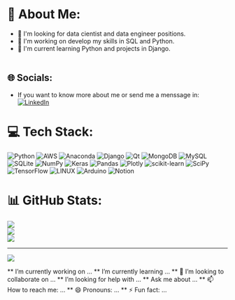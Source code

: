 # 💫 About Me:
- 🔭 I'm looking for data cientist and data engineer positions.<br>
- 🤔 I'm working on develop my skills in SQL and Python.
- 🌱 I'm current learning Python and projects in Django.<br><br>


## 🌐 Socials:
- If you want to know more about me or send me a menssage in:
[![LinkedIn](https://img.shields.io/badge/LinkedIn-%230077B5.svg?logo=linkedin&logoColor=white)](https://linkedin.com/in/https://www.linkedin.com/in/hugo-mm-junior/) 

# 💻 Tech Stack:
![Python](https://img.shields.io/badge/python-3670A0?style=for-the-badge&logo=python&logoColor=ffdd54) ![AWS](https://img.shields.io/badge/AWS-%23FF9900.svg?style=for-the-badge&logo=amazon-aws&logoColor=white) ![Anaconda](https://img.shields.io/badge/Anaconda-%2344A833.svg?style=for-the-badge&logo=anaconda&logoColor=white) ![Django](https://img.shields.io/badge/django-%23092E20.svg?style=for-the-badge&logo=django&logoColor=white) ![Qt](https://img.shields.io/badge/Qt-%23217346.svg?style=for-the-badge&logo=Qt&logoColor=white) ![MongoDB](https://img.shields.io/badge/MongoDB-%234ea94b.svg?style=for-the-badge&logo=mongodb&logoColor=white) ![MySQL](https://img.shields.io/badge/mysql-%2300f.svg?style=for-the-badge&logo=mysql&logoColor=white) ![SQLite](https://img.shields.io/badge/sqlite-%2307405e.svg?style=for-the-badge&logo=sqlite&logoColor=white) ![NumPy](https://img.shields.io/badge/numpy-%23013243.svg?style=for-the-badge&logo=numpy&logoColor=white) ![Keras](https://img.shields.io/badge/Keras-%23D00000.svg?style=for-the-badge&logo=Keras&logoColor=white) ![Pandas](https://img.shields.io/badge/pandas-%23150458.svg?style=for-the-badge&logo=pandas&logoColor=white) ![Plotly](https://img.shields.io/badge/Plotly-%233F4F75.svg?style=for-the-badge&logo=plotly&logoColor=white) ![scikit-learn](https://img.shields.io/badge/scikit--learn-%23F7931E.svg?style=for-the-badge&logo=scikit-learn&logoColor=white) ![SciPy](https://img.shields.io/badge/SciPy-%230C55A5.svg?style=for-the-badge&logo=scipy&logoColor=%white) ![TensorFlow](https://img.shields.io/badge/TensorFlow-%23FF6F00.svg?style=for-the-badge&logo=TensorFlow&logoColor=white) ![LINUX](https://img.shields.io/badge/Linux-FCC624?style=for-the-badge&logo=linux&logoColor=black) ![Arduino](https://img.shields.io/badge/-Arduino-00979D?style=for-the-badge&logo=Arduino&logoColor=white) ![Notion](https://img.shields.io/badge/Notion-%23000000.svg?style=for-the-badge&logo=notion&logoColor=white)
# 📊 GitHub Stats:
![](https://github-readme-stats.vercel.app/api?username=Hugo-magalhaes&theme=dark&hide_border=false&include_all_commits=true&count_private=false)<br/>
![](https://github-readme-streak-stats.herokuapp.com/?user=Hugo-magalhaes&theme=dark&hide_border=false)<br/>
![](https://github-readme-stats.vercel.app/api/top-langs/?username=Hugo-magalhaes&theme=dark&hide_border=false&include_all_commits=true&count_private=false&layout=compact)

---
[![](https://visitcount.itsvg.in/api?id=Hugo-magalhaes&icon=0&color=0)](https://visitcount.itsvg.in)

<!-- Proudly created with GPRM ( https://gprm.itsvg.in ) -->

**  I’m currently working on ...
**  I’m currently learning ...
** 👯 I’m looking to collaborate on ...
**  I’m looking for help with ...
**  Ask me about ...
** 📫 How to reach me: ...
** 😄 Pronouns: ...
** ⚡ Fun fact: ...

